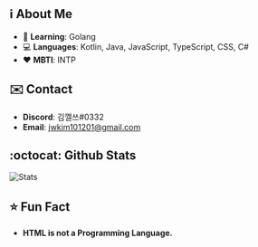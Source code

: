 ## :information_source: About Me

- :book: **Learning**: Golang
- :computer: **Languages**: Kotlin, Java, JavaScript, TypeScript, CSS, C#
- :heart: **MBTI**: INTP

## :envelope: Contact

- **Discord**: 김껠쓰#0332
- **Email**: jwkim101201@gmail.com

## :octocat: Github Stats
![Stats](https://github-readme-stats.vercel.app/api?username=jwkim101201&show_icons=true)

## :star: Fun Fact

- **HTML is not a Programming Language.**
